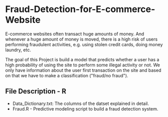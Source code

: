 # Fraud-Detection-for-E-commerce-Website

E-commerce websites often transact huge amounts of money. And whenever a huge amount of money is moved, there is a high risk of users 
performing fraudulent activities, e.g. using stolen credit cards, doing money laundry, etc.

The goal of this Project is build a model that predicts whether a user has a high probability of using the site to perform some 
illegal activity or not. We only have information about the user first transaction on the site and based on that we have to make a 
classification ("fraud/no fraud").

## File Description - R

- Data_Dictionary.txt: The columns of the datset explained in detail.
- Fraud.R - Predictive modeling script to build a fraud detection system.
